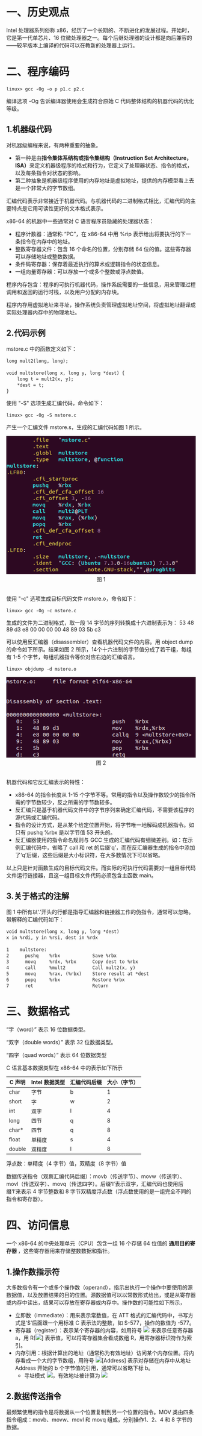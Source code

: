 # 一、历史观点
Intel 处理器系列俗称 x86，经历了一个长期的、不断进化的发展过程。开始时，它是第一代单芯片、16 位微处理器之一。每个后继处理器的设计都是向后兼容的——较早版本上编译的代码可以在教新的处理器上运行。

# 二、程序编码
``` 
linux> gcc -Og -o p p1.c p2.c 
```
编译选项 -Og 告诉编译器使用会生成符合原始 C 代码整体结构的机器代码的优化等级。

## 1.机器级代码
对机器级编程来说，有两种重要的抽象。
- 第一种是由<strong>指令集体系结构或指令集结构（Instruction Set Architecture，ISA）</strong>来定义机器级程序的格式和行为，它定义了处理器状态、指令的格式，以及每条指令对状态的影响。
- 第二种抽象是机器级程序使用的内存地址是虚拟地址，提供的内存模型看上去是一个非常大的字节数组。

汇编代码表示非常接近于机器代码。与机器代码的二进制格式相比，汇编代码的主要特点是它用可读性更好的文本格式表示。

x86-64 的机器中一些通常对 C 语言程序员隐藏的处理器状态：
- 程序计数器：通常称 “PC”，在 x86-64 中用 %rip 表示给出将要执行的下一条指令在内存中的地址。
- 整数寄存器文件：包含 16 个命名的位置，分别存储 64 位的值。这些寄存器可以存储地址或整数数据。
- 条件码寄存器：保存着最近执行的算术或逻辑指令的状态信息。
- 一组向量寄存器：可以存放一个或多个整数或浮点数值。

程序内存包含：程序的可执行机器代码，操作系统需要的一些信息，用来管理过程调用和返回的运行时栈，以及用户分配的内存块。

程序内存用虚拟地址来寻址，操作系统负责管理虚拟地址空间，将虚拟地址翻译成实际处理器内存中的物理地址。

## 2.代码示例
mstore.c 中的函数定义如下：
```
long mult2(long, long);

void multstore(long x, long y, long *dest) {
    long t = mult2(x, y);
    *dest = t;
}
```

使用 "-S" 选项生成汇编代码，命令如下：
```
linux> gcc -Og -S mstore.c
```
产生一个汇编文件 mstore.s，生成的汇编代码如图 1 所示。
<div align = "center">  
    <img src="pics/chapter03/9980c6e2-3610-4964-a8b7-9a9d1e697e49.png" />
</div>
<div align = "center"> 图 1 </div><br>

使用 "-c" 选项生成目标代码文件 mstore.o，命令如下：
```
linux> gcc -Og -c mstore.c
```
生成的文件为二进制格式，取一段 14 字节的序列转换成十六进制表示为：
53 48 89 d3 e8 00 00 00 00 48 89 03 5b c3

可以使用反汇编器（disassembler）查看机器代码文件的内容。用 object dump 的命令如下所示。结果如图 2 所示，14个十六进制的字节值分成了若干组，每组有 1-5 个字节，每组机器指令等价对应右边的汇编语言。
```
linux> objdump -d mstore.o
```
<div align = "center">  
    <img src="pics/chapter03/df07dcd7-ac45-447a-9f4a-f32e14988f31.png" />
</div>
<div align = "center"> 图 2 </div><br>

机器代码和它反汇编表示的特性：
- x86-64 的指令长度从 1-15 个字节不等。常用的指令以及操作数较少的指令所需的字节数较少，反之所需的字节数较多。
- 反汇编只是基于机器代码文件中的字节序列来确定汇编代码，不需要该程序的源代码或汇编代码。
- 指令的设计方式，是从某个给定位置开始，将字节唯一地解码成机器指令。如只有 pushq %rbx 是以字节值 53 开头的。
- 反汇编器使用的指令命名规则与 GCC 生成的汇编代码有细微差别。如：在示例汇编代码中，省略了 call 和 ret 的后缀‘q’，而在反汇编器生成的指令中添加了‘q’后缀，这些后缀是大小标识符，在大多数情况下可以省略。

以上只是针对函数生成的目标代码文件。而实际的可执行代码需要对一组目标代码文件运行链接器，且这一组目标文件代码必须包含主函数 main。

## 3.关于格式的注解
图 1 中所有以‘.’开头的行都是指导汇编器和链接器工作的伪指令，通常可以忽略。带解释的汇编代码如下：
```
void multstore(long x, long y, long *dest)
x in %rdi, y in %rsi, dest in %rdx

1    multstore:
2      pushq    %rbx            Save %rbx
3      movq     %rdx, %rbx      Copy dest to %rbx
4      call     %mult2          Call mult2(x, y)
5      movq     %rax, (%rbx)    Store result at *dest
6      popq     %rbx            Restore %rbx
7      ret                      Return
```

# 三、数据格式
“字（word）” 表示 16 位数据类型。

“双字（double words）” 表示 32 位数据类型。

“四字（quad words）” 表示 64 位数据类型

C 语言基本数据类型在 x86-64 中的表示如下所示

| C 声明  | Intel 数据类型 | 汇编代码后缀 | 大小（字节） |
| -- | -- | -- | -- |
| char | 字节 | b | 1 |
| short | 字 | w | 2 |
| int | 双字 | l | 4 |
| long | 四节 | q | 8 |
| char* | 四节 | q | 8 |
| float | 单精度 | s | 4 |
| double | 双精度 | l | 8 |

浮点数：单精度（4 字节）值，双精度（8 字节）值

数据传送指令（观察汇编代码后缀）：movb（传送字节）、movw（传送字）、movl（传送双字）、movq（传送四字）。后缀‘l’表示双字，汇编代码也使用后缀‘l’来表示 4 字节整数和 8 字节双精度浮点数（浮点数使用的是一组完全不同的指令和寄存器）。

# 四、访问信息
一个 x86-64 的中央处理单元（CPU）包含一组 16 个存储 64 位值的 <strong> 通用目的寄存器 </strong>，这些寄存器用来存储整数数据和指针。

## 1.操作数指示符
大多数指令有一个或多个操作数（operand），指示出执行一个操作中要使用的源数据值，以及放置结果的目的位置。源数据值可以以常数形式给出，或是从寄存器或内存中读出，结果可以存放在寄存器或内存中。操作数的可能性如下所示，
- 立即数（immediate）：用来表示常数值，在 ATT 格式的汇编代码中，书写方式是‘$’后面跟一个用标准 C 表示法的整数，如 $-577，操作的数值为 -577。
- 寄存器（register）：表示某个寄存器的内容，如用符号 <img src="https://latex.codecogs.com/gif.latex?r_a"/> 来表示任意寄存器 a，用 R[<img src="https://latex.codecogs.com/gif.latex?r_a"/>] 表示值，可以将寄存器集合看成数组 R，用寄存器标识符作为索引。
- 内存引用：根据计算出的地址（通常称为有效地址）访问某个内存位置。将内存看成一个大的字节数组，用符号 <img src="https://latex.codecogs.com/gif.latex?M_b"/>[Address] 表示对存储在内存中从地址 Address 开始的 b 个字节值的引用，通常可以省略下标 b。
    - 寻址模式 <img src="https://latex.codecogs.com/gif.latex?Imm{({r_b},{r_i},s)}"/>，有效地址被计算为 <img src="https://latex.codecogs.com/gif.latex?Imm+R[r_b]+{R[r_i]}*s"/>

## 2.数据传送指令
最频繁使用的指令是将数据从一个位置复制到另一个位置的指令。MOV 类由四条指令组成：movb、movw、movl 和 movq 组成，分别操作1、2、4 和 8 字节的数据。
